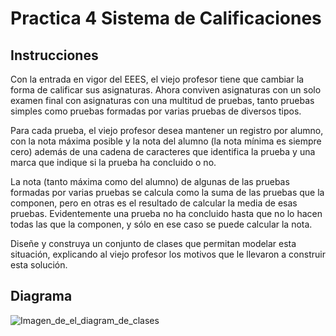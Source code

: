 # Practica 4 Sistema de Calificaciones

## Instrucciones

Con la entrada en vigor del EEES, el viejo profesor tiene que cambiar la forma de calificar sus asignaturas. Ahora conviven asignaturas con un solo examen final con asignaturas con una multitud de pruebas, tanto pruebas simples como pruebas formadas por varias pruebas de diversos tipos. 

Para cada prueba, el viejo profesor desea mantener un registro por alumno, con la nota máxima posible y la nota del alumno (la nota mínima es siempre cero) además de una cadena de caracteres que identifica la prueba y una marca que indique si la prueba ha concluido o no. 

La nota (tanto máxima como del alumno) de algunas de las pruebas formadas por varias pruebas se calcula como la suma de las pruebas que la componen, pero en otras es el resultado de calcular la media de esas pruebas. Evidentemente una prueba no ha concluido hasta que no lo hacen todas las que la componen, y sólo en ese caso se puede calcular la nota. 

Diseñe y construya un conjunto de clases que permitan modelar esta situación, explicando al viejo profesor los motivos que le llevaron a construir esta solución.


## Diagrama
![Imagen_de_el_diagram_de_clases](https://ibb.co/KmscqZS)
